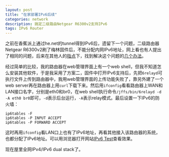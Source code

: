 ```yaml
---
layout: post
title: "在家部署IPv6后续"
categories: network
description: 搞定二级路由Netgear R6300v2支持IPv6
tags: IPv6 Router
---
```


之前在香蕉派上通过he.net的tunnel得到IPv6后，遗留下一个问题，二级路由器Netgear R6300v2刷了梅林固件后，不能分配内网IPv6地址，网上看也有人提出了相同的问题，后来在其他人的[指点](https://www.v2ex.com/t/336608#reply1)下，找到解决这个问题的[几个办法](http://koolshare.cn/thread-46415-1-1.html)。

经过简单的比较，我的路由器在web管理界面上有一个web shell，但我不知道怎么安装其他软件，于是我采用了方案二，固件中打开IPv6支持后，先把`6relayd`可执行文件上传到路由器中，我用web管理界面的上传功能失败了，靠另外建了一个web server再在路由器上用`curl`下载下来。然后用`ifconfig`看看路由器上WAN和LAN接口名字，分别是eth0和br0，在web shell执行命令`/jffs/bin/6relayd -d -A eth0 br0`即可，`-d`表示后台运行，`-A`表示relay模式。最后设置一下IPv6的防火墙：

```
ip6tables -F
ip6tables -P INPUT ACCEPT
ip6tables -P FORWARD ACCEPT
```

这时再用`ifconfig`看LAN口上也有了IPv6地址，再看其他接入该路由器的系统，也都分配了IPv6地址。可以用浏览器打开网站[IPv6 Test](http://ipv6-test.com/)查看效果。

现在屋里全网IPv4/IPv6 dual stack了。